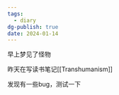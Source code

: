 ```yaml
---
tags:
  - diary
dg-publish: true
date: 2024-01-14
---
```

早上梦见了怪物

昨天在写读书笔记[[Transhumanism]]

发现有一些bug，测试一下
